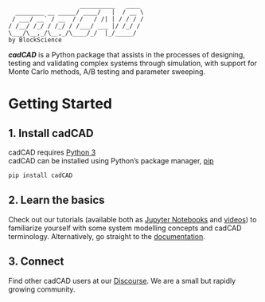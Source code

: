 ```
                    __________   ____ 
  ________ __ _____/ ____/   |  / __ \
 / ___/ __` / __  / /   / /| | / / / /
/ /__/ /_/ / /_/ / /___/ ___ |/ /_/ / 
\___/\__,_/\__,_/\____/_/  |_/_____/  
by BlockScience
```
***cadCAD*** is a Python package that assists in the processes of designing, testing and validating complex systems through simulation, with support for Monte Carlo methods, A/B testing and parameter sweeping. 

# Getting Started
## 1. Install cadCAD
cadCAD requires [Python 3](https://www.python.org/downloads/)  
cadCAD can be installed using Python’s package manager, [pip](https://pypi.org/project/cadCAD/)
```bash
pip install cadCAD
```
## 2. Learn the basics
Check out our tutorials (available both as [Jupyter Notebooks](tutorials) and [videos](https://www.youtube.com/watch?v=uJEiYHRWA9g&list=PLmWm8ksQq4YKtdRV-SoinhV6LbQMgX1we)) to familiarize yourself with some system modelling concepts and cadCAD terminology. Alternatively, go straight to the [documentation](documentation/Simulation_Configuration.md).

## 3. Connect
Find other cadCAD users at our [Discourse](https://community.cadcad.org/). We are a small but rapidly growing community.
